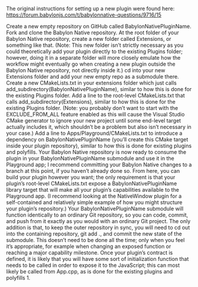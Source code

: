 The original instructions for setting up a new plugin were found here:
https://forum.babylonjs.com/t/babylonnative-questions/9716/15

Create a new empty repository on GitHub called BabylonNativePluginName.
Fork and clone the Babylon Native repository.
At the root folder of your Babylon Native repository, create a new folder called Extensions, or something like that. (Note: This new folder isn’t strictly necessary as you could theoretically add your plugin directly to the existing Plugins folder; however, doing it in a separate folder will more closely emulate how the workflow might eventually go when creating a new plugin outside the Babylon Native repository, not directly inside it.)
cd into your new Extensions folder and add your new empty repo as a submodule there.
Create a new CMakeLists.txt in your extensions folder which just calls add_subdirectory(BabylonNativePluginName), similar to how this is done for the existing Plugins folder.
Add a line to the root-level CMakeLists.txt that calls add_subdirectory(Extensions), similar to how this is done for the existing Plugins folder. (Note: you probably don’t want to start with the EXCLUDE_FROM_ALL feature enabled as this will cause the Visual Studio CMake generator to ignore your new project until some end-level target actually includes it, which shouldn’t be a problem but also isn’t necessary in your case.)
Add a line to Apps/Playground/CMakeLists.txt to introduce a dependency on BabylonNativePluginName (you’ll create this CMake target inside your plugin repository), similar to how this is done for existing plugins and polyfills.
Your Babylon Native repository is now ready to consume the plugin in your BabylonNativePluginName submodule and use it in the Playground app; I recommend committing your Babylon Native changes to a branch at this point, if you haven’t already done so.
From here, you can build your plugin however you want; the only requirement is that your plugin’s root-level CMakeLists.txt expose a BabylonNativePluginName library target that will make all your plugin’s capabilities available to the Playground app. (I recommend looking at the NativeWindow plugin for a self-contained and relatively simple example of how you might structure your plugin’s repository.) Your BabylonNativePluginName submodule will function identically to an ordinary Git repository, so you can code, commit, and push from it exactly as you would with an ordinary Git project. The only addition is that, to keep the outer repository in sync, you will need to cd out into the containing repository, git add ., and commit the new state of the submodule. This doesn’t need to be done all the time; only when you feel it’s appropriate, for example when changing an exposed function or reaching a major capability milestone.
Once your plugin’s contract is defined, it is likely that you will have some sort of initialization function that needs to be called in order to expose it to the JavaScript; this can most likely be called from App.cpp, as is done for the existing plugins and polyfills 1.